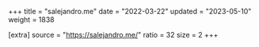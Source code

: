 +++
title = "salejandro.me"
date = "2022-03-22"
updated = "2023-05-10"
weight = 1838

[extra]
source = "https://salejandro.me/"
ratio = 32
size = 2
+++

